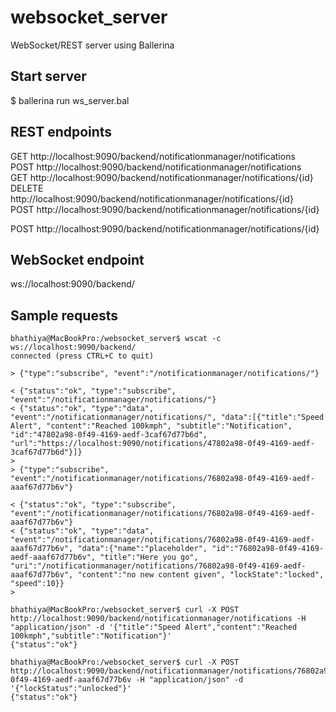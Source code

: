 # websocket_server
WebSocket/REST server using Ballerina

## Start server
$ ballerina run ws_server.bal

## REST endpoints
 GET		http://localhost:9090/backend/notificationmanager/notifications<br>
 POST	  http://localhost:9090/backend/notificationmanager/notifications<br> 
 GET		http://localhost:9090/backend/notificationmanager/notifications/{id}<br>
 DELETE	http://localhost:9090/backend/notificationmanager/notifications/{id}<br>
 POST	  http://localhost:9090/backend/notificationmanager/notifications/{id}
 
 POST	  http://localhost:9090/backend/notificationmanager/notifications/{id}
 
 ## WebSocket endpoint
 ws://localhost:9090/backend/
 
 ## Sample requests
 
```
bhathiya@MacBookPro:/websocket_server$ wscat -c ws://localhost:9090/backend/
connected (press CTRL+C to quit)

> {"type":"subscribe", "event":"/notificationmanager/notifications/"}

< {"status":"ok", "type":"subscribe", "event":"/notificationmanager/notifications/"}
< {"status":"ok", "type":"data", "event":"/notificationmanager/notifications/", "data":[{"title":"Speed Alert", "content":"Reached 100kmph", "subtitle":"Notification", "id":"47802a98-0f49-4169-aedf-3caf67d77b6d", "url":"https://localhost:9090/notifications/47802a98-0f49-4169-aedf-3caf67d77b6d"}]}
>
> {"type":"subscribe", "event":"/notificationmanager/notifications/76802a98-0f49-4169-aedf-aaaf67d77b6v"}

< {"status":"ok", "type":"subscribe", "event":"/notificationmanager/notifications/76802a98-0f49-4169-aedf-aaaf67d77b6v"}
< {"status":"ok", "type":"data", "event":"/notificationmanager/notifications/76802a98-0f49-4169-aedf-aaaf67d77b6v", "data":{"name":"placeholder", "id":"76802a98-0f49-4169-aedf-aaaf67d77b6v", "title":"Here you go", "uri":"/notificationmanager/notifications/76802a98-0f49-4169-aedf-aaaf67d77b6v", "content":"no new content given", "lockState":"locked", "speed":10}}
>
```
```
bhathiya@MacBookPro:/websocket_server$ curl -X POST http://localhost:9090/backend/notificationmanager/notifications -H "application/json" -d '{"title":"Speed Alert","content":"Reached 100kmph","subtitle":"Notification"}'
{"status":"ok"}

bhathiya@MacBookPro:/websocket_server$ curl -X POST http://localhost:9090/backend/notificationmanager/notifications/76802a98-0f49-4169-aedf-aaaf67d77b6v -H "application/json" -d '{"lockStatus":"unlocked"}'
{"status":"ok"}
```
